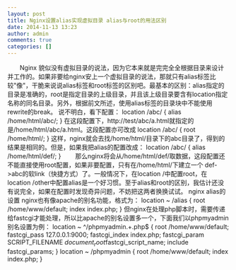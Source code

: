 ```yaml
---
layout: post
title: Nginx设置alias实现虚拟目录 alias与root的用法区别
date: 2014-11-13 13:23
author: admin
comments: true
categories: []
---
```

　　Nginx 貌似没有虚拟目录的说法，因为它本来就是完完全全根据目录来设计并工作的。如果非要给nginx安上一个虚拟目录的说法，那就只有alias标签比较"像"，干脆来说说alias标签和root标签的区别吧。最基本的区别：alias指定的目录是准确的，root是指定目录的上级目录，并且该上级目录要含有location指定名称的同名目录。另外，根据前文所述，使用alias标签的目录块中不能使用rewrite的break。
说不明白，看下配置：
location /abc/ {
    alias /home/html/abc/;
}
在这段配置下，http://test/abc/a.html就指定的是/home/html/abc/a.html。这段配置亦可改成
location /abc/ {
    root /home/html/;
}
这样，nginx就会去找/home/html/目录下的abc目录了，得到的结果是相同的。但是，如果我把alias的配置改成：
location /abc/ {
    alias /home/html/def/;
}
　　那么nginx将会从/home/html/def/取数据，这段配置还不能直接使用root配置，如果非要配置，只有在/home/html/下建立一个 def->abc的软link（快捷方式）了。一般情况下，在location /中配置root，在location /other中配置alias是一个好习惯。至于alias和root的区别，我估计还没有说完全，如果在配置时发现奇异问题，不妨把这两者换换试试。
nginx alias的设置
nginx也有像apache的别名功能，格式为：
location ~ /alias {
root /home/www/default;
index index.php;
}
但nginx在处理php脚本时，需要传递给fastcgi才能处理，所以比apache的别名设置多一个，下面我们以phpmyadmin别名设置为例：
location ~ ^/phpmyadmin.+.php$ {
root /home/www/default;
fastcgi_pass 127.0.0.1:9000;
fastcgi_index index.php;
fastcgi_param SCRIPT_FILENAME $document_root$fastcgi_script_name;
include fastcgi_params;
}
location ~ /phpmyadmin {
root /home/www/default;
index index.php;
}
